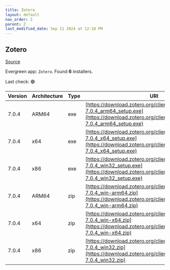 ```yaml
---
title: Zotero
layout: default
nav_order: 2
parent: Z
last_modified_date: Sep 11 2024 at 12:18 PM
---
```


## Zotero

[Source](https://www.zotero.org/)

Evergreen app: `Zotero`. Found **6** installers.

Last check: 🟢

| Version | Architecture | Type | URI                                                                                                                                                            |
| ------- | ------------ | ---- | -------------------------------------------------------------------------------------------------------------------------------------------------------------- |
| 7.0.4   | ARM64        | exe  | [https://download.zotero.org/client/release/7.0.4/Zotero-7.0.4_arm64_setup.exe](https://download.zotero.org/client/release/7.0.4/Zotero-7.0.4_arm64_setup.exe) |
| 7.0.4   | x64          | exe  | [https://download.zotero.org/client/release/7.0.4/Zotero-7.0.4_x64_setup.exe](https://download.zotero.org/client/release/7.0.4/Zotero-7.0.4_x64_setup.exe)     |
| 7.0.4   | x86          | exe  | [https://download.zotero.org/client/release/7.0.4/Zotero-7.0.4_win32_setup.exe](https://download.zotero.org/client/release/7.0.4/Zotero-7.0.4_win32_setup.exe) |
| 7.0.4   | ARM64        | zip  | [https://download.zotero.org/client/release/7.0.4/Zotero-7.0.4_win-arm64.zip](https://download.zotero.org/client/release/7.0.4/Zotero-7.0.4_win-arm64.zip)     |
| 7.0.4   | x64          | zip  | [https://download.zotero.org/client/release/7.0.4/Zotero-7.0.4_win-x64.zip](https://download.zotero.org/client/release/7.0.4/Zotero-7.0.4_win-x64.zip)         |
| 7.0.4   | x86          | zip  | [https://download.zotero.org/client/release/7.0.4/Zotero-7.0.4_win32.zip](https://download.zotero.org/client/release/7.0.4/Zotero-7.0.4_win32.zip)             |
